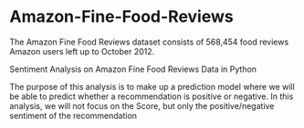# Amazon-Fine-Food-Reviews
The Amazon Fine Food Reviews dataset consists of 568,454 food reviews Amazon users left up to October 2012.

Sentiment Analysis on Amazon Fine Food Reviews Data in Python

The purpose of this analysis is to make up a prediction model where we will be able to predict whether a recommendation is positive or negative. In this analysis, we will not focus on the Score, but only the positive/negative sentiment of the recommendation
